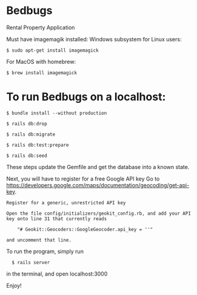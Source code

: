 # Bedbugs
Rental Property Application

Must have imagemagik installed:
Windows subsystem for Linux users:

    $ sudo apt-get install imagemagick

For MacOS with homebrew:

    $ brew install imagemagick

# To run Bedbugs on a localhost:

    $ bundle install --without production

    $ rails db:drop

    $ rails db:migrate

    $ rails db:test:prepare

    $ rails db:seed

  These steps update the Gemfile and get the database into a known state.

  Next, you will have to register for a free Google API key
    Go to https://developers.google.com/maps/documentation/geocoding/get-api-key.

    Register for a generic, unrestricted API key

    Open the file config/initializers/geokit_config.rb, and add your API key onto line 31 that currently reads

        "# Geokit::Geocoders::GoogleGeocoder.api_key = ''"

    and uncomment that line.


  To run the program, simply run

      $ rails server

  in the terminal, and open localhost:3000

  Enjoy!
